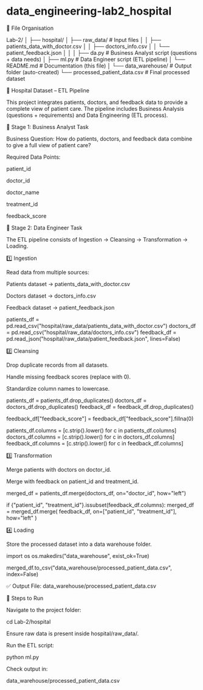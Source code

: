 # data_engineering-lab2_hospital
📂 File Organisation

Lab-2/
│
├── hospital/
│   ├── raw_data/                         # Input files
│   │   ├── patients_data_with_doctor.csv
│   │   ├── doctors_info.csv
│   │   └── patient_feedback.json
│   │
│   ├── da.py                             # Business Analyst script (questions + data needs)
│   ├── ml.py                             # Data Engineer script (ETL pipeline)
│   └── README.md                         # Documentation (this file)
│
└── data_warehouse/                       # Output folder (auto-created)
    └── processed_patient_data.csv         # Final processed dataset



🏥 Hospital Dataset – ETL Pipeline

This project integrates patients, doctors, and feedback data to provide a complete view of patient care. The pipeline includes Business Analysis (questions + requirements) and Data Engineering (ETL process).

🔹 Stage 1: Business Analyst Task

Business Question:
How do patients, doctors, and feedback data combine to give a full view of patient care?

Required Data Points:

patient_id

doctor_id

doctor_name

treatment_id

feedback_score

🔹 Stage 2: Data Engineer Task

The ETL pipeline consists of Ingestion → Cleansing → Transformation → Loading.

1️⃣ Ingestion

Read data from multiple sources:

Patients dataset → patients_data_with_doctor.csv

Doctors dataset → doctors_info.csv

Feedback dataset → patient_feedback.json

patients_df = pd.read_csv("hospital/raw_data/patients_data_with_doctor.csv")
doctors_df = pd.read_csv("hospital/raw_data/doctors_info.csv")
feedback_df = pd.read_json("hospital/raw_data/patient_feedback.json", lines=False)

2️⃣ Cleansing

Drop duplicate records from all datasets.

Handle missing feedback scores (replace with 0).

Standardize column names to lowercase.

patients_df = patients_df.drop_duplicates()
doctors_df = doctors_df.drop_duplicates()
feedback_df = feedback_df.drop_duplicates()

feedback_df["feedback_score"] = feedback_df["feedback_score"].fillna(0)

patients_df.columns = [c.strip().lower() for c in patients_df.columns]
doctors_df.columns = [c.strip().lower() for c in doctors_df.columns]
feedback_df.columns = [c.strip().lower() for c in feedback_df.columns]

3️⃣ Transformation

Merge patients with doctors on doctor_id.

Merge with feedback on patient_id and treatment_id.

merged_df = patients_df.merge(doctors_df, on="doctor_id", how="left")

if {"patient_id", "treatment_id"}.issubset(feedback_df.columns):
    merged_df = merged_df.merge(
        feedback_df, on=["patient_id", "treatment_id"], how="left"
    )

4️⃣ Loading

Store the processed dataset into a data warehouse folder.

import os
os.makedirs("data_warehouse", exist_ok=True)

merged_df.to_csv("data_warehouse/processed_patient_data.csv", index=False)


✅ Output File:
data_warehouse/processed_patient_data.csv




🚀 Steps to Run

Navigate to the project folder:

cd Lab-2/hospital


Ensure raw data is present inside hospital/raw_data/.

Run the ETL script:

python ml.py


Check output in:

data_warehouse/processed_patient_data.csv
